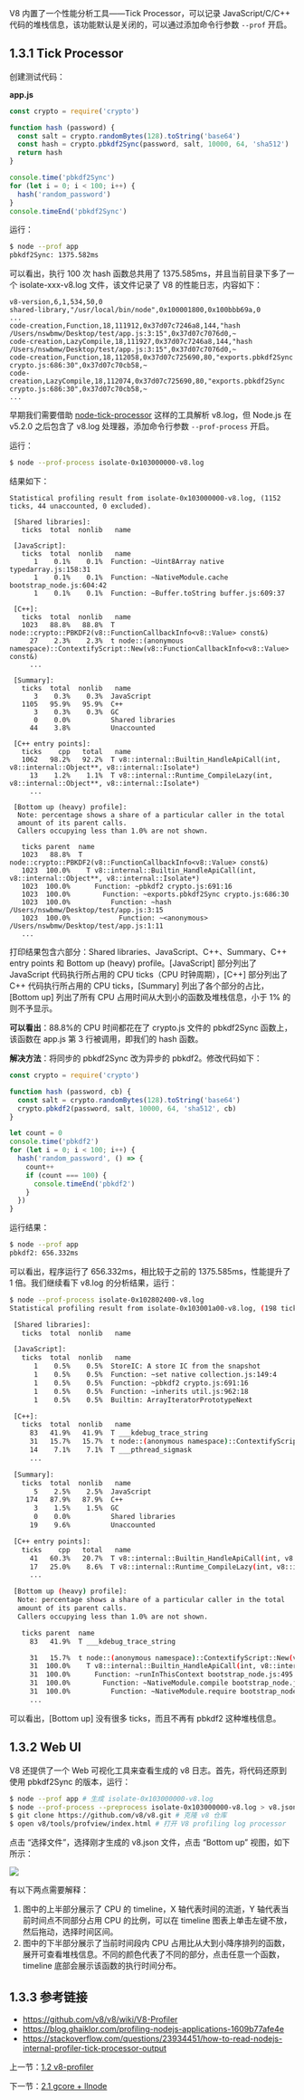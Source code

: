 V8 内置了一个性能分析工具——Tick Processor，可以记录 JavaScript/C/C++ 代码的堆栈信息，该功能默认是关闭的，可以通过添加命令行参数 `--prof` 开启。

## 1.3.1 Tick Processor

创建测试代码：

**app.js**

```js
const crypto = require('crypto')

function hash (password) {
  const salt = crypto.randomBytes(128).toString('base64')
  const hash = crypto.pbkdf2Sync(password, salt, 10000, 64, 'sha512')
  return hash
}

console.time('pbkdf2Sync')
for (let i = 0; i < 100; i++) {
  hash('random_password')
}
console.timeEnd('pbkdf2Sync')
```

运行：

```sh
$ node --prof app
pbkdf2Sync: 1375.582ms
```

可以看出，执行 100 次 hash 函数总共用了 1375.585ms，并且当前目录下多了一个 isolate-xxx-v8.log 文件，该文件记录了 V8 的性能日志，内容如下：

```
v8-version,6,1,534,50,0
shared-library,"/usr/local/bin/node",0x100001800,0x100bbb69a,0
...
code-creation,Function,18,111912,0x37d07c7246a8,144,"hash /Users/nswbmw/Desktop/test/app.js:3:15",0x37d07c7076d0,~
code-creation,LazyCompile,18,111927,0x37d07c7246a8,144,"hash /Users/nswbmw/Desktop/test/app.js:3:15",0x37d07c7076d0,~
code-creation,Function,18,112058,0x37d07c725690,80,"exports.pbkdf2Sync crypto.js:686:30",0x37d07c70cb58,~
code-creation,LazyCompile,18,112074,0x37d07c725690,80,"exports.pbkdf2Sync crypto.js:686:30",0x37d07c70cb58,~
...
```

早期我们需要借助 [node-tick-processor](https://www.npmjs.com/package/node-tick-processor) 这样的工具解析 v8.log，但 Node.js 在 v5.2.0 之后包含了 v8.log 处理器，添加命令行参数 `--prof-process` 开启。

运行：

```sh
$ node --prof-process isolate-0x103000000-v8.log
```

结果如下：

```
Statistical profiling result from isolate-0x103000000-v8.log, (1152 ticks, 44 unaccounted, 0 excluded).

 [Shared libraries]:
   ticks  total  nonlib   name

 [JavaScript]:
   ticks  total  nonlib   name
      1    0.1%    0.1%  Function: ~Uint8Array native typedarray.js:158:31
      1    0.1%    0.1%  Function: ~NativeModule.cache bootstrap_node.js:604:42
      1    0.1%    0.1%  Function: ~Buffer.toString buffer.js:609:37

 [C++]:
   ticks  total  nonlib   name
   1023   88.8%   88.8%  T node::crypto::PBKDF2(v8::FunctionCallbackInfo<v8::Value> const&)
     27    2.3%    2.3%  t node::(anonymous namespace)::ContextifyScript::New(v8::FunctionCallbackInfo<v8::Value> const&)
     ...

 [Summary]:
   ticks  total  nonlib   name
      3    0.3%    0.3%  JavaScript
   1105   95.9%   95.9%  C++
      3    0.3%    0.3%  GC
      0    0.0%          Shared libraries
     44    3.8%          Unaccounted

 [C++ entry points]:
   ticks    cpp   total   name
   1062   98.2%   92.2%  T v8::internal::Builtin_HandleApiCall(int, v8::internal::Object**, v8::internal::Isolate*)
     13    1.2%    1.1%  T v8::internal::Runtime_CompileLazy(int, v8::internal::Object**, v8::internal::Isolate*)
     ...

 [Bottom up (heavy) profile]:
  Note: percentage shows a share of a particular caller in the total
  amount of its parent calls.
  Callers occupying less than 1.0% are not shown.

   ticks parent  name
   1023   88.8%  T node::crypto::PBKDF2(v8::FunctionCallbackInfo<v8::Value> const&)
   1023  100.0%    T v8::internal::Builtin_HandleApiCall(int, v8::internal::Object**, v8::internal::Isolate*)
   1023  100.0%      Function: ~pbkdf2 crypto.js:691:16
   1023  100.0%        Function: ~exports.pbkdf2Sync crypto.js:686:30
   1023  100.0%          Function: ~hash /Users/nswbmw/Desktop/test/app.js:3:15
   1023  100.0%            Function: ~<anonymous> /Users/nswbmw/Desktop/test/app.js:1:11
   ...
```

打印结果包含六部分：Shared libraries、JavaScript、C++、Summary、C++ entry points 和 Bottom up (heavy) profile。[JavaScript] 部分列出了 JavaScript 代码执行所占用的 CPU ticks（CPU 时钟周期），[C++] 部分列出了 C++ 代码执行所占用的 CPU ticks，[Summary] 列出了各个部分的占比，[Bottom up] 列出了所有 CPU 占用时间从大到小的函数及堆栈信息，小于 1% 的则不予显示。

**可以看出**：88.8%的 CPU 时间都花在了 crypto.js 文件的 pbkdf2Sync 函数上，该函数在 app.js 第 3 行被调用，即我们的 hash 函数。

**解决方法**：将同步的 pbkdf2Sync 改为异步的 pbkdf2。修改代码如下：

```js
const crypto = require('crypto')

function hash (password, cb) {
  const salt = crypto.randomBytes(128).toString('base64')
  crypto.pbkdf2(password, salt, 10000, 64, 'sha512', cb)
}

let count = 0
console.time('pbkdf2')
for (let i = 0; i < 100; i++) {
  hash('random_password', () => {
    count++
    if (count === 100) {
      console.timeEnd('pbkdf2')
    }
  })
}
```

运行结果：

```sh
$ node --prof app
pbkdf2: 656.332ms
```

可以看出，程序运行了 656.332ms，相比较于之前的 1375.585ms，性能提升了 1 倍。我们继续看下 v8.log 的分析结果，运行：

```sh
$ node --prof-process isolate-0x102802400-v8.log
Statistical profiling result from isolate-0x103001a00-v8.log, (198 ticks, 19 unaccounted, 0 excluded).

 [Shared libraries]:
   ticks  total  nonlib   name

 [JavaScript]:
   ticks  total  nonlib   name
      1    0.5%    0.5%  StoreIC: A store IC from the snapshot
      1    0.5%    0.5%  Function: ~set native collection.js:149:4
      1    0.5%    0.5%  Function: ~pbkdf2 crypto.js:691:16
      1    0.5%    0.5%  Function: ~inherits util.js:962:18
      1    0.5%    0.5%  Builtin: ArrayIteratorPrototypeNext

 [C++]:
   ticks  total  nonlib   name
     83   41.9%   41.9%  T ___kdebug_trace_string
     31   15.7%   15.7%  t node::(anonymous namespace)::ContextifyScript::New(v8::FunctionCallbackInfo<v8::Value> const&)
     14    7.1%    7.1%  T ___pthread_sigmask
     ...

 [Summary]:
   ticks  total  nonlib   name
      5    2.5%    2.5%  JavaScript
    174   87.9%   87.9%  C++
      3    1.5%    1.5%  GC
      0    0.0%          Shared libraries
     19    9.6%          Unaccounted

 [C++ entry points]:
   ticks    cpp   total   name
     41   60.3%   20.7%  T v8::internal::Builtin_HandleApiCall(int, v8::internal::Object**, v8::internal::Isolate*)
     17   25.0%    8.6%  T v8::internal::Runtime_CompileLazy(int, v8::internal::Object**, v8::internal::Isolate*)
     ...

 [Bottom up (heavy) profile]:
  Note: percentage shows a share of a particular caller in the total
  amount of its parent calls.
  Callers occupying less than 1.0% are not shown.

   ticks parent  name
     83   41.9%  T ___kdebug_trace_string

     31   15.7%  t node::(anonymous namespace)::ContextifyScript::New(v8::FunctionCallbackInfo<v8::Value> const&)
     31  100.0%    T v8::internal::Builtin_HandleApiCall(int, v8::internal::Object**, v8::internal::Isolate*)
     31  100.0%      Function: ~runInThisContext bootstrap_node.js:495:28
     31  100.0%        Function: ~NativeModule.compile bootstrap_node.js:584:44
     31  100.0%          Function: ~NativeModule.require bootstrap_node.js:516:34
     ...
```

可以看出，[Bottom up] 没有很多 ticks，而且不再有 pbkdf2 这种堆栈信息。

## 1.3.2 Web UI

V8 还提供了一个 Web 可视化工具来查看生成的 v8 日志。首先，将代码还原到使用 pbkdf2Sync 的版本，运行：

```sh
$ node --prof app # 生成 isolate-0x103000000-v8.log
$ node --prof-process --preprocess isolate-0x103000000-v8.log > v8.json # 格式化成 JSON 文件
$ git clone https://github.com/v8/v8.git # 克隆 v8 仓库
$ open v8/tools/profview/index.html # 打开 V8 profiling log processor
```

点击 “选择文件”，选择刚才生成的 v8.json 文件，点击 “Bottom up” 视图，如下所示：

![](./assets/1.3.1.png)

有以下两点需要解释：

1. 图中的上半部分展示了 CPU 的 timeline，X 轴代表时间的流逝，Y 轴代表当前时间点不同部分占用 CPU 的比例，可以在 timeline 图表上单击左键不放，然后拖动，选择时间区间。
2. 图中的下半部分展示了当前时间段内 CPU 占用比从大到小降序排列的函数，展开可查看堆栈信息。不同的颜色代表了不同的部分，点击任意一个函数，timeline 底部会展示该函数的执行时间分布。

## 1.3.3 参考链接

- https://github.com/v8/v8/wiki/V8-Profiler
- https://blog.ghaiklor.com/profiling-nodejs-applications-1609b77afe4e
- https://stackoverflow.com/questions/23934451/how-to-read-nodejs-internal-profiler-tick-processor-output

上一节：[1.2 v8-profiler](https://github.com/nswbmw/node-in-debugging/blob/master/1.2%20v8-profiler.md)

下一节：[2.1 gcore + llnode](https://github.com/nswbmw/node-in-debugging/blob/master/2.1%20gcore%20%2B%20llnode.md)
